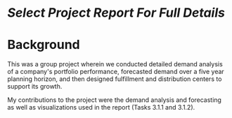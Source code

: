# *Select Project Report For Full Details*

# Background
This was a group project wherein we conducted detailed demand analysis of a 
company's portfolio performance, forecasted demand over a five year planning horizon, 
and then designed fulfillment and distribution centers to support its growth. 

My contributions to the project were the demand analysis and forecasting as well as 
visualizations used in the report (Tasks 3.1.1 and 3.1.2). 
